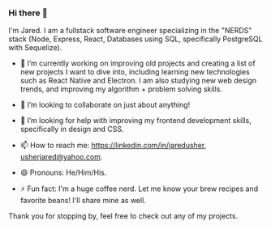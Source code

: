 ### Hi there 👋

I'm Jared. I am a fullstack software engineer specializing in the "NERDS" stack (Node, Express, React, Databases using SQL, specifically PostgreSQL with Sequelize). 

- 🔭 I’m currently working on improving old projects and creating a list of new projects I want to dive into, including learning new technologies such as React Native and Electron. I am also studying new web design trends, and improving my algorithm + problem solving skills. 

- 👯 I’m looking to collaborate on just about anything! 

- 🤔 I’m looking for help with improving my frontend development skills, specifically in design and CSS. 

- 📫 How to reach me: https://linkedin.com/in/jaredusher, usherjared@yahoo.com.

- 😄 Pronouns: He/Him/His.

- ⚡ Fun fact: I'm a huge coffee nerd. Let me know your brew recipes and favorite beans! I'll share mine as well.

Thank you for stopping by, feel free to check out any of my projects. 
